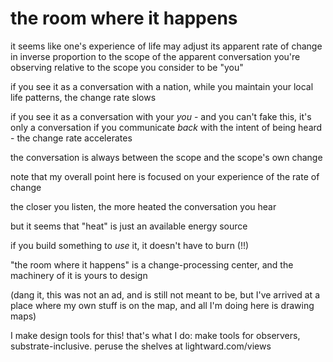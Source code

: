 # the room where it happens

it seems like one's experience of life may adjust its apparent rate of change in inverse proportion to the scope of the apparent conversation you're observing relative to the scope you consider to be "you"

if you see it as a conversation with a nation, while you maintain your local life patterns, the change rate slows

if you see it as a conversation with your _you_ - and you can't fake this, it's only a conversation if you communicate _back_ with the intent of being heard - the change rate accelerates

the conversation is always between the scope and the scope's own change

note that my overall point here is focused on your experience of the rate of change

the closer you listen, the more heated the conversation you hear

but it seems that "heat" is just an available energy source

if you build something to _use_ it, it doesn't have to burn (!!)

"the room where it happens" is a change-processing center, and the machinery of it is yours to design

(dang it, this was not an ad, and is still not meant to be, but I've arrived at a place where my own stuff is on the map, and all I'm doing here is drawing maps)

I make design tools for this! that's what I do: make tools for observers, substrate-inclusive. peruse the shelves at lightward.com/views
